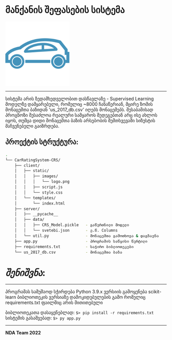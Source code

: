 # მანქანის შეფასების სისტემა
<img src="https://github.com/grcheulishvili/Fintech-Project-NDA/blob/main/client/static/images/logo.png" width="200" />

<hr>
სისტემა არის ზედამხედველობით დასწავლაზე - Supervised Learning მოდელზე დამყარებული,
რომელიც ~8000 ჩანაწერიან, მცირე ზომის მონაცემთა ბაზიდან 'us_2017_db.csv' იღებს მონაცემებს. შესაბამისად 
პროგნოზი შესაძლოა რეალური სამყაროს შედეგებთან არც ისე ახლოს იყოს, თუმცა დიდი მონაცემთა
ბაზის არსებობის შემთხვევაში სიზუსტის მაჩვენებელი გაიზრდება.

## პროექტის სტრუქტურა:
```bash
.
└── CarRatingSystem-CRS/
    ├── client/
    │   ├── static/
    │   │   ├── images/
    │   │   │   └── logo.png
    │   │   ├── script.js
    │   │   └── style.css
    │   └── templates/
    │       └── index.html
    ├── server/
    │   ├── __pycache__
    │   ├── data/
    │   │   ├── CRS_Model.pickle   - გაწვრთნილი მოდელი
    │   │   └── svetebi.json       - ე.წ. Columns
    │   └── util.py                - მონაცემთა გამოთხოვა & დაგზავნა
    ├── app.py                     - პროგრამის საწყისი წერტილი
    ├── requirements.txt           - საჭირო ბიბლიოთეკები
    └── us_2017_db.csv             - მონაცემთა ბაზა

```

# *შენიშვნა*:
--------
პროგრამას სამუშაოდ სჭირდება Python 3.9.x ვერსიის გამოყენება
scikit-learn ბიბლიოთეკის ვერსიაზე დამოკიდებულების გამო
რომელიც requirements.txt ფაილშიც არის მითითებული

ბიბლიოთეკათა დასაყენებლად:
`$> pip install -r requirements.txt`
სისტემის გასაშვებად:
`$> py app.py`

-------
**NDA Team 2022**
